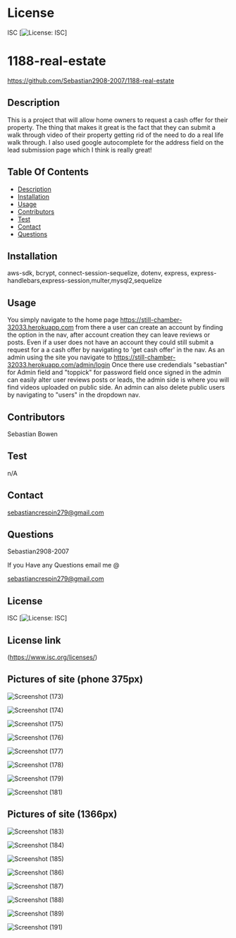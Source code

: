 # License
 ISC
[![License: ISC](https://img.shields.io/badge/License-ISC-blue.svg)]
                 
      

# 1188-real-estate
 https://github.com/Sebastian2908-2007/1188-real-estate
 ## Description

This is a project that will allow home owners to request a cash offer for their property. The thing that makes it great is the fact that they can submit a walk through video of their property getting rid of the need to do a real life walk through. I also used google autocomplete for the address field on the lead submission page which I think is really great!
    
 ## Table Of Contents
* [Description](#description)
* [Installation](#installation)
* [Usage](#usage)
* [Contributors](#contributors)
* [Test](#test)
* [Contact](#contact)
* [Questions](#questions)
    
 ## Installation

aws-sdk, bcrypt, connect-session-sequelize, dotenv, express, express-handlebars,express-session,multer,mysql2,sequelize

## Usage
 You simply navigate to the home page https://still-chamber-32033.herokuapp.com  from there a user can create an account by finding the option in the nav, after account creation they can leave reviews or posts. Even if a user does not have an account they could still submit a request for a a cash offer by navigating to 'get cash offer' in the nav. As an admin using the site you navigate to https://still-chamber-32033.herokuapp.com/admin/login  Once there use credendials "sebastian" for Admin field and "toppick" for password field once signed in the admin can easily alter user reviews posts or leads, the admin side is where you will find videos uploaded on public side. An admin can also delete public users by navigating to "users" in the dropdown nav.

 ## Contributors

  Sebastian Bowen

 ## Test 

 n/A
    
## Contact

 sebastiancrespin279@gmail.com

## Questions

 Sebastian2908-2007

If you Have any Questions email me @

sebastiancrespin279@gmail.com


## License
ISC 
[![License: ISC](https://img.shields.io/badge/License-ISC-blue.svg)]

## License link
(https://www.isc.org/licenses/)   

## Pictures of site (phone 375px)
![Screenshot (173)](https://user-images.githubusercontent.com/77297220/159547757-f0f36d7f-99d8-4a99-b8dd-57bd334f57da.png)

![Screenshot (174)](https://user-images.githubusercontent.com/77297220/159547775-a6645abb-3cfc-480f-949a-5469b15c5cef.png)

![Screenshot (175)](https://user-images.githubusercontent.com/77297220/159547787-a3e7c9e8-fba8-4dc3-b6d9-4bde6dc83ad5.png)

![Screenshot (176)](https://user-images.githubusercontent.com/77297220/159547793-a0b42b01-a0cb-46d9-8260-1cfaafa12965.png)

![Screenshot (177)](https://user-images.githubusercontent.com/77297220/159547802-114d8bb4-43ea-461d-8809-9a51bca5e20d.png)

![Screenshot (178)](https://user-images.githubusercontent.com/77297220/159547820-4fc2cee1-b0b0-44d0-9c39-82e3b3701dc3.png)

![Screenshot (179)](https://user-images.githubusercontent.com/77297220/159547841-32518165-d451-409e-a9a5-09d16a0d514b.png)

![Screenshot (181)](https://user-images.githubusercontent.com/77297220/159547881-d407833c-1f46-4ec3-9310-8bd602c490ff.png)

## Pictures of site (1366px)

![Screenshot (183)](https://user-images.githubusercontent.com/77297220/159550589-5e0f08b5-ba4c-4dcc-a312-5090f79fcd56.png)

![Screenshot (184)](https://user-images.githubusercontent.com/77297220/159550599-ad35096a-2b2f-4a10-a48b-4d1cf16a3e97.png)

![Screenshot (185)](https://user-images.githubusercontent.com/77297220/159550624-3f9ad111-797b-462c-85a9-01e1df7c8c75.png)

![Screenshot (186)](https://user-images.githubusercontent.com/77297220/159550635-0d1fc980-2009-43ae-8454-55db7eda8d7d.png)

![Screenshot (187)](https://user-images.githubusercontent.com/77297220/159550640-d71b6c20-0906-4c6a-9126-eda3346dacef.png)

![Screenshot (188)](https://user-images.githubusercontent.com/77297220/159550658-e9c91e29-4e34-4227-8496-8b8431a13600.png)

![Screenshot (189)](https://user-images.githubusercontent.com/77297220/159550671-4aed1e6d-b2d9-47fe-ac65-2bbf2e8bbc72.png)

![Screenshot (191)](https://user-images.githubusercontent.com/77297220/159550683-a92247da-85d1-4eb6-81a7-801333b9f492.png)


